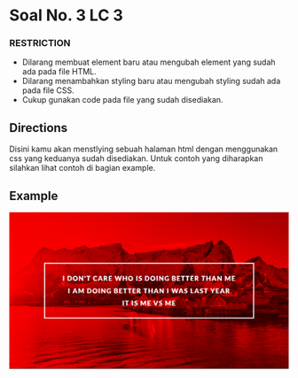 # Soal No. 3 LC 3 

### RESTRICTION

- Dilarang membuat element baru atau mengubah element yang sudah ada pada file HTML.
- Dilarang menambahkan styling baru atau mengubah styling sudah ada pada file CSS.
- Cukup gunakan code pada file yang sudah disediakan.

## Directions

Disini kamu akan menstlying sebuah halaman html dengan menggunakan css yang keduanya sudah disediakan.
Untuk contoh yang diharapkan silahkan lihat contoh di bagian example.

## Example
![Image of Example](./3.png)
